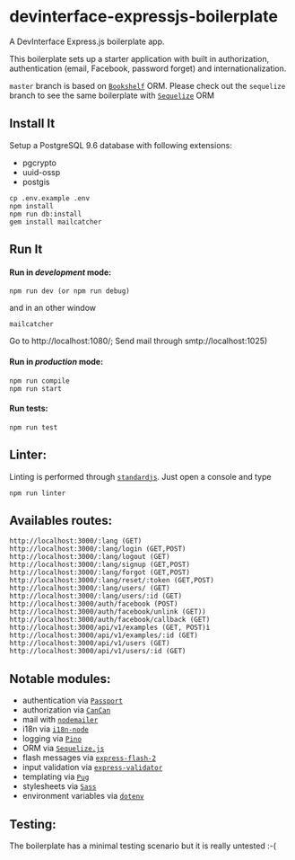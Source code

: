 # devinterface-expressjs-boilerplate

A DevInterface Express.js boilerplate app.

This boilerplate sets up a starter application with built in authorization, authentication (email, Facebook, password forget) and internationalization. 

`master` branch is based on [`Bookshelf`](http://bookshelfjs.org/) ORM. Please check out the `sequelize` branch to see the same boilerplate with [`Sequelize`](http://docs.sequelizejs.com/) ORM

## Install It
Setup a PostgreSQL 9.6 database with following extensions:
* pgcrypto
* uuid-ossp
* postgis

```
cp .env.example .env
npm install
npm run db:install
gem install mailcatcher
```

## Run It
#### Run in *development* mode:

```
npm run dev (or npm run debug)
```
and in an other window
```
mailcatcher
```
Go to http://localhost:1080/; Send mail through smtp://localhost:1025)

#### Run in *production* mode:

```
npm run compile
npm run start
```

#### Run tests:

```
npm run test
```

## Linter:

Linting is performed through [`standardjs`](https://standardjs.com/). Just open a console and type
```
npm run linter
```

## Availables routes:
```
http://localhost:3000/:lang (GET)
http://localhost:3000/:lang/login (GET,POST)
http://localhost:3000/:lang/logout (GET)
http://localhost:3000/:lang/signup (GET,POST)
http://localhost:3000/:lang/forgot (GET,POST)
http://localhost:3000/:lang/reset/:token (GET,POST)
http://localhost:3000/:lang/users/ (GET)
http://localhost:3000/:lang/users/:id (GET)
http://localhost:3000/auth/facebook (POST)
http://localhost:3000/auth/facebook/unlink (GET))
http://localhost:3000/auth/facebook/callback (GET)
http://localhost:3000/api/v1/examples (GET, POST)ì
http://localhost:3000/api/v1/examples/:id (GET)
http://localhost:3000/api/v1/users (GET)
http://localhost:3000/api/v1/users/:id (GET)

```

## Notable modules:
* authentication via [`Passport`](http://passportjs.org/)
* authorization via [`CanCan`](https://github.com/vadimdemedes/cancan)
* mail with [`nodemailer`](https://nodemailer.com/about/)
* i18n via [`i18n-node`](https://github.com/mashpie/i18n-node)
* logging via [`Pino`](https://github.com/pinojs/pino)
* ORM via [`Sequelize.js`](http://docs.sequelizejs.com/)
* flash messages via [`express-flash-2`](https://github.com/jack2gs/express-flash-2)
* input validation via [`express-validator`](https://github.com/ctavan/express-validator)
* templating via [`Pug`](https://github.com/pugjs)
* stylesheets via [`Sass`](https://github.com/sass/node-sass)
* environment variables via [`dotenv`](https://github.com/motdotla/dotenv)

## Testing:
The boilerplate has a minimal testing scenario but it is really untested :-(
   

